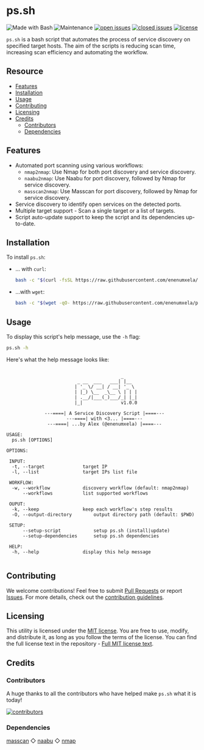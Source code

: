 # ps.sh

![Made with Bash](https://img.shields.io/badge/made%20with-Bash-0040ff.svg) ![Maintenance](https://img.shields.io/badge/maintained%3F-yes-0040ff.svg) [![open issues](https://img.shields.io/github/issues-raw/enenumxela/ps.sh.svg?style=flat&color=0040ff)](https://github.com/enenumxela/ps.sh/issues?q=is:issue+is:open) [![closed issues](https://img.shields.io/github/issues-closed-raw/enenumxela/ps.sh.svg?style=flat&color=0040ff)](https://github.com/enenumxela/ps.sh/issues?q=is:issue+is:closed) [![license](https://img.shields.io/badge/license-MIT-gray.svg?colorB=0040FF)](https://github.com/enenumxela/ps.sh/blob/master/LICENSE)

`ps.sh` is a bash script that automates the process of service discovery on specified target hosts. The aim of the scripts is reducing scan time, increasing scan efficiency and automating the workflow.

## Resource

* [Features](#features)
* [Installation](#installation)
* [Usage](#usage)
* [Contributing](#contributing)
* [Licensing](#licensing)
* [Credits](#credits)
	* [Contributors](#contributors)
	* [Dependencies](#dependencies)

## Features

* Automated port scanning using various workflows:
	* `nmap2nmap`: Use Nmap for both port discovery and service discovery.
	* `naabu2nmap`: Use Naabu for port discovery, followed by Nmap for service discovery.
	* `masscan2nmap`: Use Masscan for port discovery, followed by Nmap for service discovery.
* Service discovery to identify open services on the detected ports.
* Multiple target support - Scan a single target or a list of targets.
* Script auto-update support to keep the script and its dependencies up-to-date.

## Installation

To install `ps.sh`:

- ... with `curl`:

	```bash
	bash -c "$(curl -fsSL https://raw.githubusercontent.com/enenumxela/ps.sh/main/ps.sh)" -- --setup-script
	```

- ...with `wget`:

	```bash
	bash -c "$(wget -qO- https://raw.githubusercontent.com/enenumxela/ps.sh/main/ps.sh)" -- --setup-script
	```

## Usage

To display this script's help message, use the `-h` flag:

```bash
ps.sh -h
```

Here's what the help message looks like:

```text

                                          _
                          _ __  ___   ___| |__
                         | '_ \/ __| / __| '_ \
                         | |_) \__  _\__ \ | | |
                         | .__/|___(_)___/_| |_|
                         |_|              v1.0.0

              ---====| A Service Discovery Script |====---
                      ---====| with <3... |====---
               ---====| ...by Alex (@enenumxela) |====---

USAGE:
  ps.sh [OPTIONS]

OPTIONS:

 INPUT:
  -t, --target 				target IP
  -l, --list 				target IPs list file

 WORKFLOW:
  -w, --workflow 			discovery workflow (default: nmap2nmap)
      --workflows 			list supported workflows

 OUPUT:
  -k, --keep 				keep each workflow's step results
  -O, --output-directory 		output directory path (default: $PWD)

 SETUP:
      --setup-script 			setup ps.sh (install|update)
      --setup-dependencies 		setup ps.sh dependencies

 HELP:
  -h, --help 				display this help message


```

## Contributing

We welcome contributions! Feel free to submit [Pull Requests](https://github.com/enenumxela/ps.sh/pulls) or report [Issues](https://github.com/enenumxela/ps.sh/issues). For more details, check out the [contribution guidelines](https://github.com/enenumxela/ps.sh/blob/master/CONTRIBUTING.md).

## Licensing

This utility is licensed under the [MIT license](https://opensource.org/license/mit). You are free to use, modify, and distribute it, as long as you follow the terms of the license. You can find the full license text in the repository - [Full MIT license text](https://github.com/enenumxela/ps.sh/blob/master/LICENSE).

## Credits

### Contributors

A huge thanks to all the contributors who have helped make `ps.sh` what it is today!

[![contributors](https://contrib.rocks/image?repo=enenumxela/ps.sh&max=500)](https://github.com/enenumxela/ps.sh/graphs/contributors)

### Dependencies

[masscan](https://github.com/robertdavidgraham/masscan) ◇ [naabu](https://github.com/projectdiscovery/naabu) ◇ [nmap](https://github.com/nmap/nmap)
